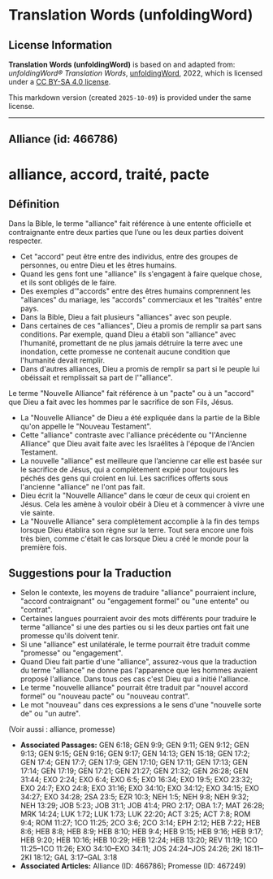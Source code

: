 # Translation Words (unfoldingWord)

## License Information

**Translation Words (unfoldingWord)** is based on and adapted from: _unfoldingWord® Translation Words_, [unfoldingWord](https://unfoldingword.org/utw), 2022, which is licensed under a [CC BY-SA 4.0 license](https://creativecommons.org/licenses/by-sa/4.0/legalcode.en).

This markdown version (created `2025-10-09`) is provided under the same license.



--------------------------------

## Alliance (id: 466786)

alliance, accord, traité, pacte
===============================

Définition
----------

Dans la Bible, le terme "alliance" fait référence à une entente officielle et contraignante entre deux parties que l’une ou les deux parties doivent respecter.

* Cet "accord" peut être entre des individus, entre des groupes de personnes, ou entre Dieu et les êtres humains.
* Quand les gens font une "alliance" ils s'engagent à faire quelque chose, et ils sont obligés de le faire.
* Des exemples d’"accords" entre des êtres humains comprennent les "alliances" du mariage, les "accords" commerciaux et les "traités" entre pays.
* Dans la Bible, Dieu a fait plusieurs "alliances" avec son peuple.
* Dans certaines de ces "alliances", Dieu a promis de remplir sa part sans conditions. Par exemple, quand Dieu a établi son "alliance" avec l'humanité, promettant de ne plus jamais détruire la terre avec une inondation, cette promesse ne contenait aucune condition que l'humanité devait remplir.
* Dans d'autres alliances, Dieu a promis de remplir sa part si le peuple lui obéissait et remplissait sa part de l'"alliance".

Le terme "Nouvelle Alliance" fait référence à un "pacte" ou à un "accord" que Dieu a fait avec les hommes par le sacrifice de son Fils, Jésus.

* La "Nouvelle Alliance" de Dieu a été expliquée dans la partie de la Bible qu'on appelle le "Nouveau Testament".
* Cette "alliance" contraste avec l'alliance précédente ou "l'Ancienne Alliance" que Dieu avait faite avec les Israélites à l'époque de l'Ancien Testament.
* La nouvelle "alliance" est meilleure que l’ancienne car elle est basée sur le sacrifice de Jésus, qui a complètement expié pour toujours les péchés des gens qui croient en lui. Les sacrifices offerts sous l'ancienne "alliance" ne l'ont pas fait.
* Dieu écrit la "Nouvelle Alliance" dans le cœur de ceux qui croient en Jésus. Cela les amène à vouloir obéir à Dieu et à commencer à vivre une vie sainte.
* La "Nouvelle Alliance" sera complètement accomplie à la fin des temps lorsque Dieu établira son règne sur la terre. Tout sera encore une fois très bien, comme c'était le cas lorsque Dieu a créé le monde pour la première fois.

Suggestions pour la Traduction
------------------------------

* Selon le contexte, les moyens de traduire "alliance" pourraient inclure, "accord contraignant" ou "engagement formel" ou "une entente" ou "contrat".
* Certaines langues pourraient avoir des mots différents pour traduire le terme "alliance" si une des parties ou si les deux parties ont fait une promesse qu'ils doivent tenir.
* Si une "alliance" est unilatérale, le terme pourrait être traduit comme "promesse" ou "engagement".
* Quand Dieu fait partie d'une "alliance", assurez\-vous que la traduction du terme "alliance" ne donne pas l'apparence que les hommes avaient proposé l'alliance. Dans tous ces cas c'est Dieu qui a initié l'alliance.
* Le terme "nouvelle alliance" pourrait être traduit par "nouvel accord formel" ou "nouveau pacte" ou "nouveau contrat".
* Le mot "nouveau" dans ces expressions a le sens d'une "nouvelle sorte de" ou "un autre".

(Voir aussi : alliance, promesse)

* **Associated Passages:** GEN 6:18; GEN 9:9; GEN 9:11; GEN 9:12; GEN 9:13; GEN 9:15; GEN 9:16; GEN 9:17; GEN 14:13; GEN 15:18; GEN 17:2; GEN 17:4; GEN 17:7; GEN 17:9; GEN 17:10; GEN 17:11; GEN 17:13; GEN 17:14; GEN 17:19; GEN 17:21; GEN 21:27; GEN 21:32; GEN 26:28; GEN 31:44; EXO 2:24; EXO 6:4; EXO 6:5; EXO 16:34; EXO 19:5; EXO 23:32; EXO 24:7; EXO 24:8; EXO 31:16; EXO 34:10; EXO 34:12; EXO 34:15; EXO 34:27; EXO 34:28; 2SA 23:5; EZR 10:3; NEH 1:5; NEH 9:8; NEH 9:32; NEH 13:29; JOB 5:23; JOB 31:1; JOB 41:4; PRO 2:17; OBA 1:7; MAT 26:28; MRK 14:24; LUK 1:72; LUK 1:73; LUK 22:20; ACT 3:25; ACT 7:8; ROM 9:4; ROM 11:27; 1CO 11:25; 2CO 3:6; 2CO 3:14; EPH 2:12; HEB 7:22; HEB 8:6; HEB 8:8; HEB 8:9; HEB 8:10; HEB 9:4; HEB 9:15; HEB 9:16; HEB 9:17; HEB 9:20; HEB 10:16; HEB 10:29; HEB 12:24; HEB 13:20; REV 11:19; 1CO 11:25–1CO 11:26; EXO 34:10–EXO 34:11; JOS 24:24–JOS 24:26; 2KI 18:11–2KI 18:12; GAL 3:17–GAL 3:18
* **Associated Articles:** Alliance (ID: 466786); Promesse (ID: 467249)

